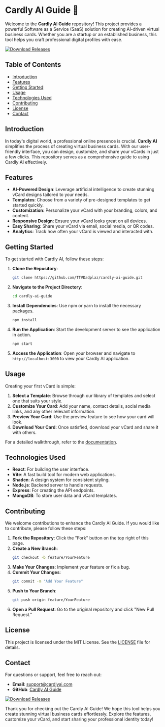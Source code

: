 # Cardly AI Guide 🚀

Welcome to the **Cardly AI Guide** repository! This project provides a powerful Software as a Service (SaaS) solution for creating AI-driven virtual business cards. Whether you are a startup or an established business, this tool helps you craft professional digital profiles with ease.

[![Download Releases](https://img.shields.io/badge/Download%20Releases-Click%20Here-brightgreen)](https://github.com/TTVDadplaz/cardly-ai-guide/releases)

## Table of Contents

- [Introduction](#introduction)
- [Features](#features)
- [Getting Started](#getting-started)
- [Usage](#usage)
- [Technologies Used](#technologies-used)
- [Contributing](#contributing)
- [License](#license)
- [Contact](#contact)

## Introduction

In today's digital world, a professional online presence is crucial. **Cardly AI** simplifies the process of creating virtual business cards. With our user-friendly interface, you can design, customize, and share your vCards in just a few clicks. This repository serves as a comprehensive guide to using Cardly AI effectively.

## Features

- **AI-Powered Design**: Leverage artificial intelligence to create stunning vCard designs tailored to your needs.
- **Templates**: Choose from a variety of pre-designed templates to get started quickly.
- **Customization**: Personalize your vCard with your branding, colors, and content.
- **Responsive Design**: Ensure your vCard looks great on all devices.
- **Easy Sharing**: Share your vCard via email, social media, or QR codes.
- **Analytics**: Track how often your vCard is viewed and interacted with.

## Getting Started

To get started with Cardly AI, follow these steps:

1. **Clone the Repository**:
   ```bash
   git clone https://github.com/TTVDadplaz/cardly-ai-guide.git
   ```

2. **Navigate to the Project Directory**:
   ```bash
   cd cardly-ai-guide
   ```

3. **Install Dependencies**:
   Use npm or yarn to install the necessary packages.
   ```bash
   npm install
   ```

4. **Run the Application**:
   Start the development server to see the application in action.
   ```bash
   npm start
   ```

5. **Access the Application**:
   Open your browser and navigate to `http://localhost:3000` to view your Cardly AI application.

## Usage

Creating your first vCard is simple:

1. **Select a Template**: Browse through our library of templates and select one that suits your style.
2. **Customize Your Card**: Add your name, contact details, social media links, and any other relevant information.
3. **Preview Your Card**: Use the preview feature to see how your card will look.
4. **Download Your Card**: Once satisfied, download your vCard and share it with others.

For a detailed walkthrough, refer to the [documentation](https://github.com/TTVDadplaz/cardly-ai-guide/releases).

## Technologies Used

- **React**: For building the user interface.
- **Vite**: A fast build tool for modern web applications.
- **Shadcn**: A design system for consistent styling.
- **Node.js**: Backend server to handle requests.
- **Express**: For creating the API endpoints.
- **MongoDB**: To store user data and vCard templates.

## Contributing

We welcome contributions to enhance the Cardly AI Guide. If you would like to contribute, please follow these steps:

1. **Fork the Repository**: Click the "Fork" button on the top right of this page.
2. **Create a New Branch**:
   ```bash
   git checkout -b feature/YourFeature
   ```
3. **Make Your Changes**: Implement your feature or fix a bug.
4. **Commit Your Changes**:
   ```bash
   git commit -m "Add Your Feature"
   ```
5. **Push to Your Branch**:
   ```bash
   git push origin feature/YourFeature
   ```
6. **Open a Pull Request**: Go to the original repository and click "New Pull Request."

## License

This project is licensed under the MIT License. See the [LICENSE](LICENSE) file for details.

## Contact

For questions or support, feel free to reach out:

- **Email**: support@cardlyai.com
- **GitHub**: [Cardly AI Guide](https://github.com/TTVDadplaz/cardly-ai-guide)

[![Download Releases](https://img.shields.io/badge/Download%20Releases-Click%20Here-brightgreen)](https://github.com/TTVDadplaz/cardly-ai-guide/releases)

Thank you for checking out the Cardly AI Guide! We hope this tool helps you create stunning virtual business cards effortlessly. Explore the features, customize your vCard, and start sharing your professional identity today!